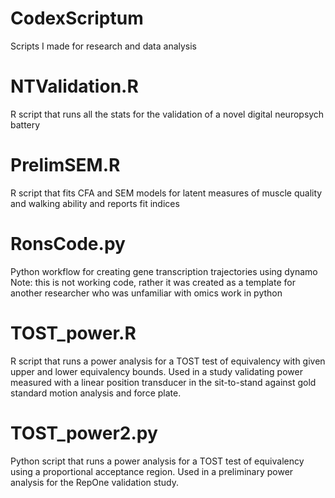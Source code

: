 # CodexScriptum
Scripts I made for research and data analysis

# NTValidation.R 
R script that runs all the stats for the validation of a novel digital neuropsych battery 

# PrelimSEM.R 
R script that fits CFA and SEM models for latent measures of muscle quality and walking ability and reports fit indices 

# RonsCode.py 
Python workflow for creating gene transcription trajectories using dynamo 
Note: this is not working code, rather it was created as a template for another researcher who was unfamiliar with omics work in python 

# TOST_power.R 
R script that runs a power analysis for a TOST test of equivalency with given upper and lower equivalency bounds. 
Used in a study validating power measured with a linear position transducer in the sit-to-stand against gold standard motion analysis and force plate. 

# TOST_power2.py 
Python script that runs a power analysis for a TOST test of equivalency using a proportional acceptance region.
Used in a preliminary power analysis for the RepOne validation study. 
